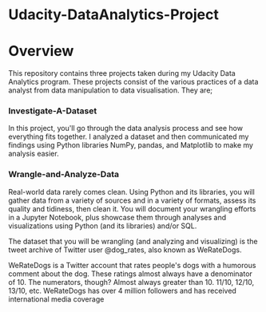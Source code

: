 # Udacity-DataAnalytics-Project

# Overview
This repository contains three projects taken during my Udacity Data Analytics program. These projects consist of the various practices of a data analyst from data manipulation to data visualisation. They are;


### Investigate-A-Dataset
In this project, you'll go through the data analysis process and see how everything fits together. I analyzed a dataset and then communicated my findings using Python libraries NumPy, pandas, and Matplotlib to make my analysis easier.

### Wrangle-and-Analyze-Data
Real-world data rarely comes clean. Using Python and its libraries, you will gather data from a variety of sources and in a variety of formats, assess its quality and tidiness, then clean it. You will document your wrangling efforts in a Jupyter Notebook, plus showcase them through analyses and visualizations using Python (and its libraries) and/or SQL.

The dataset that you will be wrangling (and analyzing and visualizing) is the tweet archive of Twitter user @dog_rates, also known as WeRateDogs.

WeRateDogs is a Twitter account that rates people's dogs with a humorous comment about the dog. These ratings almost always have a denominator of 10. The numerators, though? Almost always greater than 10. 11/10, 12/10, 13/10, etc. WeRateDogs has over 4 million followers and has received international media coverage

